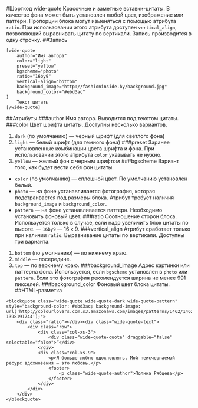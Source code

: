 #Шорткод wide-quote
Красочные и заметные вставки-цитаты. В качестве фона может быть установлен любой цвет, изображение или паттерн. Пропорции блока могут изменяться с помощью атрибута `ratio`. При использовании этого атрибута доступен `vertical_align`, позволяющий выравнивать цитату по вертикали. Запись производится в одну строчку.
##Запись
```
[wide-quote
	author="Имя автора"
	color="light"
	preset="yellow"
	bgscheme="photo"
	ratio="16by9"
	vertical-align="bottom"
	background_image="http://fashioninside.by/background.jpg"
	background_color="#ebd3ac"
]
	Текст цитаты
[/wide-quote]
```
##Атрибуты
###author
Имя автора. Выводится под текстом цитаты.
###color
Цвет шрифта цитаты. Доступны несколько вариантов.
 1. `dark` (по умолчанию) — черный шрифт (для светлого фона)
 2. `light` — белый шрифт (для темного фона)
###preset
Заранее установленные комбинации цвета шрифта и фона. При использовании этого атрибута `color` указывать не нужно.
 1. `yellow` — желтый фон с черным шрифтом
###bgscheme
Вариант того, как будет вести себя фон цитаты.
 - `color` (по умолчанию) — сплошной цвет. По умолчанию установлен белый.
 - `photo` — на фоне устанавливается фотография, которая подстраивается под размеры блока. Атрибут требует наличия `background_image` и `background_color`.
 - `pattern` — на фоне устанавливается паттерн. Необходимо установить фоновый цвет.
###ratio
Соотношение сторон блока. Используется только в случае, если надо увеличить блок цитаты по высоте.
 — `16by9` — 16 к 9.
###vertical_align
Атрибут сработает только при наличии `ratio`. Выравнивание цитаты по вертикали. Доступны три варианта.
 1. `bottom` (по умолчанию) — по нижнему краю.
 2. `middle` — посередине.
 3. `top` — по верхнему краю.
###background_image
Адрес картинки или паттерна фона. Используется, если `bgscheme` установлен в `photo` или `pattern`. Если это фотография рекомендуется ширина не менее 991 пикселей.
###background_color
Фоновый цвет блока цитаты.
##HTML-разметка
```
<blockquote class="wide-quote wide-quote-dark wide-quote-pattern"  style="background-color: #ebd3ac; background-image: url('http://colourlovers.com.s3.amazonaws.com/images/patterns/1462/1462099.png?1398191744');">
	<div class="ratio"></div><div class="wide-quote-text">
		<div class="row">
			<div class="col-xs-3">
				<div class="wide-quote-quote" draggable="false" selectable="false">“</div>
			</div>
			<div class="col-xs-9">
				<p>Я больше люблю вдохновлять. Мой неисчерпаемый ресурс вдохновения – это любовь.</p>
				<footer>
					<p class="wide-quote-author">Полина Рябцева</p>
				</footer>
			</div>
		</div>
	</div>
</blockquote>
```